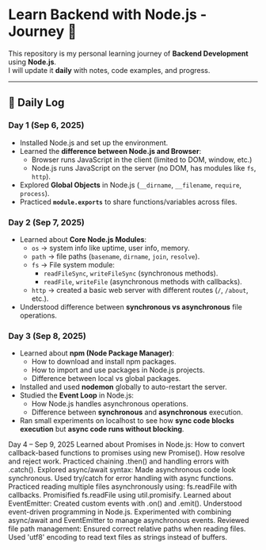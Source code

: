 # Learn Backend with Node.js - Journey 🚀

This repository is my personal learning journey of **Backend Development** using **Node.js**.  
I will update it **daily** with notes, code examples, and progress.

---

## 📅 Daily Log

### Day 1 (Sep 6, 2025)
- Installed Node.js and set up the environment.
- Learned the **difference between Node.js and Browser**:
  - Browser runs JavaScript in the client (limited to DOM, window, etc.)
  - Node.js runs JavaScript on the server (no DOM, has modules like `fs`, `http`).
- Explored **Global Objects** in Node.js (`__dirname`, `__filename`, `require`, `process`).
- Practiced **`module.exports`** to share functions/variables across files.

### Day 2 (Sep 7, 2025)
- Learned about **Core Node.js Modules**:
  - `os` → system info like uptime, user info, memory.
  - `path` → file paths (`basename`, `dirname`, `join`, `resolve`).
  - `fs` → File system module:
    - `readFileSync`, `writeFileSync` (synchronous methods).
    - `readFile`, `writeFile` (asynchronous methods with callbacks).
  - `http` → created a basic web server with different routes (`/`, `/about`, etc.).
- Understood difference between **synchronous vs asynchronous** file operations.  

### Day 3 (Sep 8, 2025)
- Learned about **npm (Node Package Manager)**:
  - How to download and install npm packages.
  - How to import and use packages in Node.js projects.
  - Difference between local vs global packages.
- Installed and used **nodemon** globally to auto-restart the server.
- Studied the **Event Loop** in Node.js:
  - How Node.js handles asynchronous operations.
  - Difference between **synchronous** and **asynchronous** execution.
- Ran small experiments on localhost to see how **sync code blocks execution** but **async code runs without blocking**.

Day 4 – Sep 9, 2025
Learned about Promises in Node.js:
How to convert callback-based functions to promises using new Promise().
How resolve and reject work.
Practiced chaining .then() and handling errors with .catch().
Explored async/await syntax:
Made asynchronous code look synchronous.
Used try/catch for error handling with async functions.
Practiced reading multiple files asynchronously using:
fs.readFile with callbacks.
Promisified fs.readFile using util.promisify.
Learned about EventEmitter:
Created custom events with .on() and .emit().
Understood event-driven programming in Node.js.
Experimented with combining async/await and EventEmitter to manage asynchronous events.
Reviewed file path management:
Ensured correct relative paths when reading files.
Used 'utf8' encoding to read text files as strings instead of buffers.
